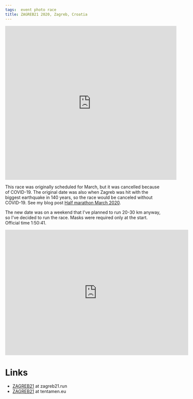 ```yaml
---
tags:  event photo race
title: ZAGREB21 2020, Zagreb, Croatia
---
```

<iframe src="https://www.facebook.com/plugins/post.php?href=https%3A%2F%2Fwww.facebook.com%2Fzeljko.filipin%2Fposts%2F10158762592222290&show_text=true&width=552&height=497&appId" width="552" height="497" style="border:none;overflow:hidden" scrolling="no" frameborder="0" allowTransparency="true" allow="encrypted-media"></iframe>

This race was originally scheduled for March, but it was cancelled because of COVID-19. The original date was also when Zagreb was hit with the biggest earthquake in 140 years, so the race would be canceled without COVID-19. See my blog post [Half marathon March 2020](/half-marathon-march-2020).

The new date was on a weekend that I've planned to run 20-30 km anyway, so I've decided to run the race. Masks were required only at the start. Official time 1:50:41.

<iframe height='405' width='590' frameborder='0' allowtransparency='true' scrolling='no' src='https://www.strava.com/activities/3952748702/embed/af8506b6d7b29909cac9b8d81295fc5852cee734'></iframe>

# Links

- [ZAGREB21](http://zagreb21.run/) at zagreb21.run
- [ZAGREB21](https://blog.tentamen.eu/testing-from-trenches-an-unexpected-use-case-for-strava/) at tentamen.eu
